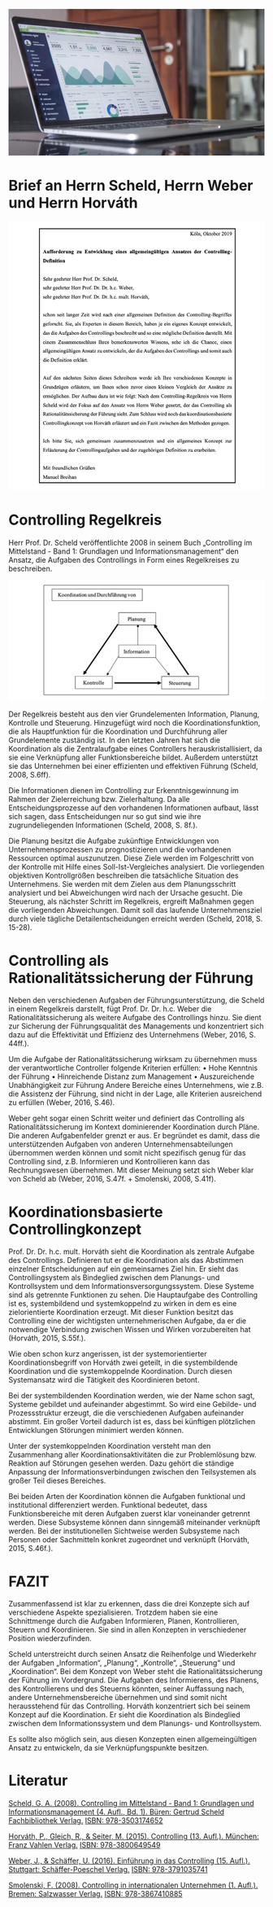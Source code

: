 ![Controlling](Controlling.jpg)

# Brief an Herrn Scheld, Herrn Weber und Herrn Horváth

![Brief](Brief.png)

# Controlling Regelkreis

Herr Prof. Dr. Scheld veröffentlichte 2008 in seinem Buch „Controlling im Mittelstand - Band 1: Grundlagen und Informationsmanagement“ den Ansatz, die Aufgaben des Controllings in Form eines Regelkreises zu beschreiben.

![Regelkreis](Regelkreis.png)

Der Regelkreis besteht aus den vier Grundelementen Information, Planung, Kontrolle und Steuerung. Hinzugefügt wird noch die Koordinationsfunktion, die als Hauptfunktion für die Koordination und Durchführung aller Grundelemente zuständig ist. In den letzten Jahren hat sich die Koordination als die Zentralaufgabe eines Controllers herauskristallisiert, da sie eine Verknüpfung aller Funktionsbereiche bildet. Außerdem unterstützt sie das Unternehmen bei einer effizienten und effektiven Führung (Scheld, 2008, S.6ff).

Die Informationen dienen im Controlling zur Erkenntnisgewinnung im Rahmen der Zielerreichung bzw. Zielerhaltung. Da alle Entscheidungsprozesse auf den vorhandenen Informationen aufbaut, lässt sich sagen, dass Entscheidungen nur so gut sind wie ihre zugrundeliegenden Informationen (Scheld, 2008, S. 8f.).

Die Planung besitzt die Aufgabe zukünftige Entwicklungen von Unternehmensprozessen zu prognostizieren und die vorhandenen Ressourcen optimal auszunutzen. Diese Ziele werden im Folgeschritt von der Kontrolle mit Hilfe eines Soll-Ist-Vergleiches analysiert. Die vorliegenden objektiven Kontrollgrößen beschreiben die tatsächliche Situation des Unternehmens. Sie werden mit dem Zielen aus dem Planungsschritt analysiert und bei Abweichungen wird nach der Ursache gesucht. Die Steuerung, als nächster Schritt im Regelkreis, ergreift Maßnahmen gegen die vorliegenden Abweichungen. Damit soll das laufende Unternehmensziel durch viele tägliche Detailentscheidungen erreicht werden (Scheld, 2018, S. 15-28).

# Controlling als Rationalitätssicherung der Führung

Neben den verschiedenen Aufgaben der Führungsunterstützung, die Scheld in einem Regelkreis darstellt, fügt Prof. Dr. Dr. h.c. Weber die Rationalitätssicherung als weitere Aufgabe des Controllings hinzu. Sie dient zur Sicherung der Führungsqualität des Managements und konzentriert sich dazu auf die Effektivität und Effizienz des Unternehmens (Weber, 2016, S. 44ff.).

Um die Aufgabe der Rationalitätssicherung wirksam zu übernehmen muss der verantwortliche Controller folgende Kriterien erfüllen:
• Hohe Kenntnis der Führung
• Hinreichende Distanz zum Management
• Auszureichende Unabhängigkeit zur Führung
Andere Bereiche eines Unternehmens, wie z.B. die Assistenz der Führung, sind nicht in der Lage, alle Kriterien ausreichend zu erfüllen (Weber, 2016, S.46).

Weber geht sogar einen Schritt weiter und definiert das Controlling als Rationalitätssicherung im Kontext dominierender Koordination durch Pläne. Die anderen Aufgabenfelder grenzt er aus. Er begründet es damit, dass die unterstützenden Aufgaben von anderen Unternehmensabteilungen übernommen werden können und somit nicht spezifisch genug für das Controlling sind, z.B. Informieren und Kontrollieren kann das Rechnungswesen übernehmen. Mit dieser Meinung setzt sich Weber klar von Scheld ab (Weber, 2016, S.47f. + Smolenski, 2008, S.41f).

# Koordinationsbasierte Controllingkonzept

Prof. Dr. Dr. h.c. mult. Horváth sieht die Koordination als zentrale Aufgabe des Controllings. Definieren tut er die Koordination als das Abstimmen einzelner Entscheidungen auf ein gemeinsames Ziel hin. Er sieht das Controllingsystem als Bindeglied zwischen dem Planungs- und Kontrollsystem und dem Informationsversorgungssystem. Diese Systeme sind als getrennte Funktionen zu sehen. Die Hauptaufgabe des Controlling ist es, systembildend und systemkoppelnd zu wirken in dem es eine zielorientierte Koordination erzeugt. Mit dieser Funktion besitzt das Controlling eine der wichtigsten unternehmerischen Aufgabe, da er die notwendige Verbindung zwischen Wissen und Wirken vorzubereiten hat (Horváth, 2015, S.55f.).

Wie oben schon kurz angerissen, ist der systemorientierter Koordinationsbegriff von Horváth zwei geteilt, in die systembildende Koordination und die systemkoppelnde Koordination. Durch diesen Systemansatz wird die Tätigkeit des Koordinieren betont.

Bei der systembildenden Koordination werden, wie der Name schon sagt, Systeme gebildet und aufeinander abgestimmt. So wird eine Gebilde- und Prozessstruktur erzeugt, die die verschiedenen Aufgaben aufeinander abstimmt. Ein großer Vorteil dadurch ist es, dass bei künftigen plötzlichen Entwicklungen Störungen minimiert werden können.

Unter der systemkoppelnden Koordination versteht man den Zusammenhang aller Koordinationsaktivitäten die zur Problemlösung bzw. Reaktion auf Störungen gesehen werden. Dazu gehört die ständige Anpassung der Informationsverbindungen zwischen den Teilsystemen als großer Teil dieses Bereiches.

Bei beiden Arten der Koordination können die Aufgaben funktional und institutional differenziert werden. Funktional bedeutet, dass Funktionsbereiche mit deren Aufgaben zuerst klar voneinander getrennt werden. Diese Subsysteme können dann sinngemäß miteinander verknüpft werden. Bei der institutionellen Sichtweise werden Subsysteme nach Personen oder Sachmitteln konkret zugeordnet und verknüpft (Horváth, 2015, S.46f.).

# FAZIT

Zusammenfassend ist klar zu erkennen, dass die drei Konzepte sich auf verschiedene Aspekte spezialisieren. Trotzdem haben sie eine Schnittmenge durch die Aufgaben Informieren, Planen, Kontrollieren, Steuern und Koordinieren. Sie sind in allen Konzepten in verschiedener Position wiederzufinden.

Scheld unterstreicht durch seinen Ansatz die Reihenfolge und Wiederkehr der Aufgaben „Information“, „Planung“, „Kontrolle“, „Steuerung“ und „Koordination“.
Bei dem Konzept von Weber steht die Rationalitätssicherung der Führung im Vordergrund. Die Aufgaben des Informierens, des Planens, des Kontrollierens und des Steuerns könnten, seiner Auffassung nach, andere Unternehmensbereiche übernehmen und sind somit nicht herausstehend für das Controlling.
Horváth konzentriert sich bei seinem Konzept auf die Koordination. Er sieht die Koordination als Bindeglied zwischen dem Informationssystem und dem Planungs- und Kontrollsystem.

Es sollte also möglich sein, aus diesen Konzepten einen allgemeingültigen Ansatz zu entwickeln, da sie Verknüpfungspunkte besitzen.


# Literatur

[Scheld, G. A. (2008). Controlling im Mittelstand - Band 1: Grundlagen und Informationsmanagement (4. Aufl., Bd. 1). Büren: Gertrud Scheld Fachbibliothek Verlag.](https://biblio.cbs.de/detail.aspx?data=Y21kPTEmYW1wO3NDPWNfMD0wJSVtXzA9MSUlZl8wPTIlJW9fMD04JSV2XzA9c2NoZWxkJmFtcDtDYXRhbG9ndWVJZD0xNDI2NCZhbXA7cGFnZUlkPTImYW1wO1NyYz0yJmFtcDtwUz0xMCZhbXA7U29ydD1FcnNjaGVpbnVuZ3NqYWhy-BKKzaywaiXs=) [ISBN: 978-3503174652](https://www.amazon.de/Controlling-Mittelstand-Band-Grundlagen-Informationsmanagement/dp/3503174656/ref=sr_1_4?__mk_de_DE=ÅMÅŽÕÑ&keywords=controlling+im+mittelstand+scheld&qid=1572723735&sr=8-4)

[Horváth, P., Gleich, R., & Seiter, M. (2015). Controlling (13. Aufl.). München: Franz Vahlen Verlag.](https://biblio.cbs.de/detail.aspx?data=U29ydD1FcnNjaGVpbnVuZ3NqYWhyJmFtcDtzQz1jXzA9MSUlbV8wPTElJWZfMD0yJSVvXzA9OCUldl8wPWNvbnRyb2xsaW5nIGhvcnZhdGgmYW1wO2NtZD0xJmFtcDtDYXRhbG9ndWVJZD0yODg4MCZhbXA7cGFnZUlkPTImYW1wO1NyYz0yJmFtcDtwUz0xMA==-PfywiG/wpwQ=) [ISBN: 978-3800649549](https://www.amazon.de/Controlling-Péter-Horváth/dp/3800649543/ref=sr_1_4?__mk_de_DE=ÅMÅŽÕÑ&crid=1YMKX6BO456BR&keywords=controlling+horvath&qid=1572723878&sprefix=controlling+h%2Caps%2C164&sr=8-4)

[Weber, J., & Schäffer, U. (2016). Einführung in das Controlling (15. Aufl.). Stuttgart: Schäffer-Poeschel Verlag.](https://biblio.cbs.de/detail.aspx?data=U29ydD1FcnNjaGVpbnVuZ3NqYWhyJmFtcDtzQz1jXzA9MSUlbV8wPTElJWZfMD0yJSVvXzA9OCUldl8wPUNvbnRyb2xsaW5nIHdFYmVyJmFtcDtjbWQ9MSZhbXA7Q2F0YWxvZ3VlSWQ9MjcyOTMmYW1wO3BhZ2VJZD0yJmFtcDtTcmM9MiZhbXA7cFM9MTA=-CxTN8L4bM7g=) [ISBN:  978-3791035741](https://www.amazon.de/Einführung-das-Controlling-Jürgen-Weber/dp/3791035746/ref=sr_1_3?__mk_de_DE=ÅMÅŽÕÑ&keywords=controlling+weber&qid=1572723987&sr=8-3)

[Smolenski, F. (2008). Controlling in internationalen Unternehmen (1. Aufl.). Bremen: Salzwasser Verlag.](https://biblio.cbs.de/detail.aspx?data=U29ydD1FcnNjaGVpbnVuZ3NqYWhyJmFtcDtzQz1jXzA9MSUlbV8wPTElJWZfMD0yJSVvXzA9OCUldl8wPWNvbnRyb2xsaW5nIGluIGludGVybmF0aW9uYWxlbiB1bnRlcm5laG1lbiZhbXA7Y21kPTEmYW1wO0NhdGFsb2d1ZUlkPTIwMTk3JmFtcDtwYWdlSWQ9MiZhbXA7U3JjPTImYW1wO3BTPTEw-3GvjmaHEG8M=) [ISBN: 978-3867410885](https://www.econbiz.de/Record/controlling-in-internationalen-unternehmen-smolenski-franziska/10003712344)

